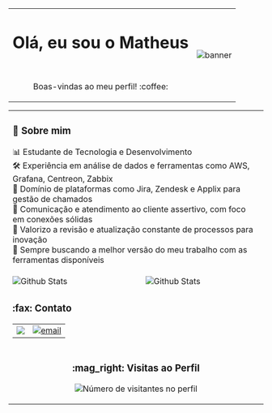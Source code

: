 <div>
  <table>
    <td>
      <h1><b>Olá, eu sou o Matheus</b></h1><br>
      <p align="center">Boas-vindas ao meu perfil! :coffee: </p>
    </td>
    <td>
     <img src="https://media2.giphy.com/media/v1.Y2lkPTc5MGI3NjExMzJ1YjViOThlZWRjOG80amdubWk4M2pxb3d2N3gyc3hnN3h6d24yYiZlcD12MV9pbnRlcm5hbF9naWZfYnlfaWQmY3Q9Zw/maNB0qAiRVAty/giphy.gif" alt="banner"/> 
    </td>
  </table> 
  <table>
    <td colspan="2">
        <!-- Quadro personalizado para o perfil -->
        <div align="left" >
          <h3><b>🌟 Sobre mim</b></h3>
          <p align="left">
            📊 Estudante de Tecnologia e Desenvolvimento<br>
            🛠️ Experiência em análise de dados e ferramentas como AWS, Grafana, Centreon, Zabbix<br>
            💬 Domínio de plataformas como Jira, Zendesk e Applix para gestão de chamados<br>
            🔄 Comunicação e atendimento ao cliente assertivo, com foco em conexões sólidas<br>
            🚀 Valorizo a revisão e atualização constante de processos para inovação<br>
            📌 Sempre buscando a melhor versão do meu trabalho com as ferramentas disponíveis<br>
          </p>
        </div>
      </td>
    <tr>
      <tr>
      <td>
        <img
          align="left"
          src="https://github-readme-stats.vercel.app/api?username=Gateiro&theme=dark&hide_border=false&include_all_commits=true"
          alt="Github Stats"
        />
      </td>
      <td>
        <img
          align="left"
          src="https://github-readme-stats.vercel.app/api/top-langs/?username=Gateiro&theme=dark&hide_border=false&include_all_commits=true&count_private=true&layout=compact"
          alt="Github Stats"
        />
      </td>
    </tr>
    </tr>
    <tr>
      <td>
        <div align = "left">
          <h3><b>:fax: Contato</b></h3>
          <table>
           <td>
            <a href = "https://www.linkedin.com/in/matheus-rodrigues-vieira/">
              <img src = "https://img.shields.io/badge/LinkedIn-0077B5?style=for-the-badge&logo=linkedin&logoColor=white">
            </a>
           </td> 
           <td>
             <a href="mailto:matheus.rodriguesvieira@outlook.com">
               <img src="https://img.shields.io/badge/Microsoft_Outlook-0078D4?style=for-the-badge&logo=microsoft-outlook&logoColor=white" title="email"/>
             </a>
           </td>
          </table>
        </div>
      </td>
    </tr>
    <tr>
      <td colspan="2" align="center">
        <h3><b> :mag_right: Visitas ao Perfil</b></h3>
        <p>
          <img
            src="https://profile-counter.glitch.me/Gateiro/count.svg"
            alt="Número de visitantes no perfil"
          />
        </p>
      </td>
    </tr>
  </table>
</div>
